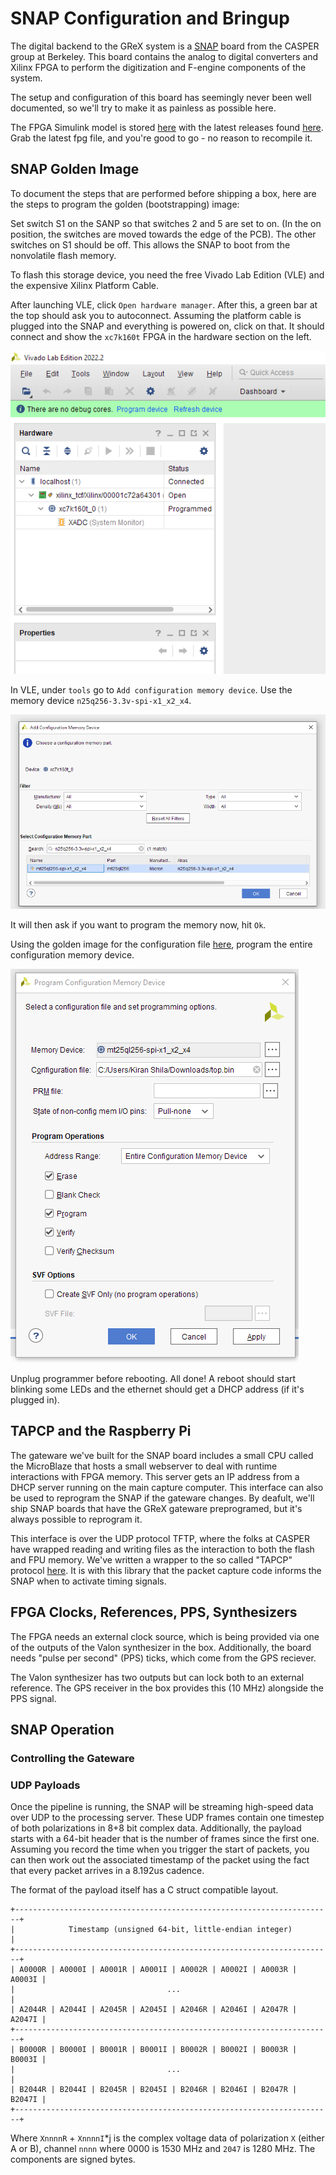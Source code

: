 # SNAP Configuration and Bringup

The digital backend to the GReX system is a
[SNAP](https://casper.astro.berkeley.edu/wiki/SNAP) board from the CASPER group
at Berkeley. This board contains the analog to digital converters and Xilinx
FPGA to perform the digitization and F-engine components of the system.

The setup and configuration of this board has seemingly never been well
documented, so we'll try to make it as painless as possible here.

The FPGA Simulink model is stored
[here](https://github.com/GReX-Telescope/gateware) with the latest releases
found [here](https://github.com/GReX-Telescope/gateware/releases). Grab the
latest fpg file, and you're good to go - no reason to recompile it.

## SNAP Golden Image

To document the steps that are performed before shipping a box, here are the steps to program the golden (bootstrapping) image:

Set switch S1 on the SANP so that switches 2 and 5 are set to on.
(In the on position, the switches are moved towards the edge of the PCB).
The other switches on S1 should be off.
This allows the SNAP to boot from the nonvolatile flash memory.

To flash this storage device, you need the free Vivado Lab Edition (VLE) and the expensive Xilinx Platform Cable.

After launching VLE, click `Open hardware manager`. After this, a green bar at the top should ask you to autoconnect. Assuming the platform cable is plugged into the SNAP and everything is powered on, click on that. It should connect and show the `xc7k160t` FPGA in the hardware section on the left.

![](../assets/snap_connect.png)

In VLE, under `tools` go to `Add configuration memory device`.
Use the memory device `n25q256-3.3v-spi-x1_x2_x4`.

![](../assets/config_mem.png)

It will then ask if you want to program the memory now, hit `Ok`.

Using the golden image for the configuration file [here](../assets/golden.bin), program the entire configuration memory device.

![](../assets/snap_prog.png)

Unplug programmer before rebooting.
All done! A reboot should start blinking some LEDs and the ethernet should get a DHCP address (if it's plugged in).

## TAPCP and the Raspberry Pi

The gateware we've built for the SNAP board includes a small CPU called the MicroBlaze
that hosts a small webserver to deal with runtime interactions with FPGA memory. This server
gets an IP address from a DHCP server running on the main capture computer. This interface can also
be used to reprogram the SNAP if the gateware changes. By deafult, we'll ship SNAP boards that
have the GReX gateware preprogramed, but it's always possible to reprogram it.

This interface is over the UDP protocol TFTP, where the folks at CASPER have wrapped reading and
writing files as the interaction to both the flash and FPU memory. We've written a wrapper to the
so called "TAPCP" protocol [here](https://github.com/kiranshila/tapcp_rs). It is with this library
that the packet capture code informs the SNAP when to activate timing signals.

## FPGA Clocks, References, PPS, Synthesizers

The FPGA needs an external clock source, which is being provided via one of the
outputs of the Valon synthesizer in the box. Additionally, the board needs "pulse per
second" (PPS) ticks, which come from the GPS reciever.

The Valon synthesizer has two outputs but can lock both to an external reference.
The GPS receiver in the box provides this (10 MHz) alongside the PPS signal.

## SNAP Operation

### Controlling the Gateware

### UDP Payloads

Once the pipeline is running, the SNAP will be streaming high-speed data over UDP to the processing server. These UDP frames contain one timestep of both polarizations in 8+8 bit complex data. Additionally, the payload starts with a 64-bit header that is the number of frames since the first one. Assuming you record the time when you trigger the start of packets, you can then work out the associated timestamp of the packet using the fact that every packet arrives in a 8.192us cadence.

The format of the payload itself has a C struct compatible layout.

```
+-----------------------------------------------------------------------+
|            Timestamp (unsigned 64-bit, little-endian integer)         |
+-----------------------------------------------------------------------+
| A0000R | A0000I | A0001R | A0001I | A0002R | A0002I | A0003R | A0003I |
|                                  ...                                  |
| A2044R | A2044I | A2045R | A2045I | A2046R | A2046I | A2047R | A2047I |
+-----------------------------------------------------------------------+
| B0000R | B0000I | B0001R | B0001I | B0002R | B0002I | B0003R | B0003I |
|                                  ...                                  |
| B2044R | B2044I | B2045R | B2045I | B2046R | B2046I | B2047R | B2047I |
+-----------------------------------------------------------------------+
```

Where `XnnnnR` + `XnnnnI`\*j is the complex voltage data of polarization `X` (either A or B), channel `nnnn` where 0000 is 1530 MHz and `2047` is 1280 MHz. The components are signed bytes.
